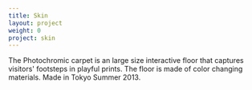 ```yaml
---
title: Skin
layout: project
weight: 0
project: skin
---
```

The Photochromic carpet is an large size interactive floor that captures visitors' footsteps in playful prints. The floor is made of color changing materials. Made in Tokyo Summer 2013.
